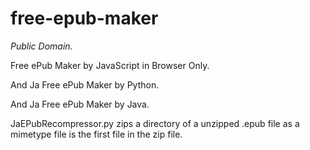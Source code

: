 # free-epub-maker

*Public Domain.*

Free ePub Maker by JavaScript in Browser Only.

And Ja Free ePub Maker by Python.

And Ja Free ePub Maker by Java.

JaEPubRecompressor.py zips a directory of a unzipped .epub file as a mimetype file is the first file in the zip file.
